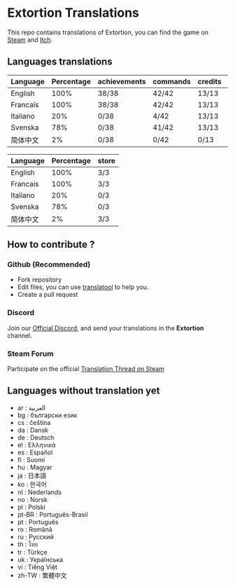 # Extortion Translations

This repo contains translations of Extortion, you can find the game on [Steam](https://store.steampowered.com/app/1299430/Extortion/) and [Itch](https://elanis.itch.io/extortion).

## Languages translations

 |	Language |	Percentage |	achievements |	commands |	credits |	menu |	scripts |
 |	--- |	--- |	--- |	--- |	--- |	--- |	--- |
 |	English |	100% |	38/38 |	42/42 |	13/13 |	17/17 |	79/79 |
 |	Francais |	100% |	38/38 |	42/42 |	13/13 |	17/17 |	79/79 |
 |	Italiano |	20% |	0/38 |	4/42 |	13/13 |	7/17 |	14/79 |
 |	Svenska |	78% |	0/38 |	41/42 |	13/13 |	17/17 |	79/79 |
 |	简体中文 |	2% |	0/38 |	0/42 |	0/13 |	0/17 |	0/79 |


 |	Language |	Percentage |	store |
 |	--- |	--- |	--- |
 |	English |	100% |	3/3 |
 |	Francais |	100% |	3/3 |
 |	Italiano |	20% |	0/3 |
 |	Svenska |	78% |	0/3 |
 |	简体中文 |	2% |	3/3 |


## How to contribute ?

### Github (Recommended)

- Fork repository
- Edit files, you can use [translatool](https://github.com/Dysnomia-studio/translatool) to help you.
- Create a pull request

### Discord

Join our [Official Discord](https://discord.gg/c8aARey), and send your translations in the **Extortion** channel.

### Steam Forum

Participate on the official [Translation Thread on Steam](https://steamcommunity.com/app/1299430/discussions/0/3040481757532344134/)

## Languages without translation yet
- ar : العربية
- bg : български език
- cs : čeština
- da : Dansk
- de : Deutsch
- el : Ελληνικά
- es : Español
- fi : Suomi
- hu : Magyar
- ja : 日本語
- ko : 한국어
- nl : Nederlands
- no : Norsk
- pl : Polski
- pt-BR : Português-Brasil
- pt : Português
- ro : Română
- ru : Русский
- th : ไทย
- tr : Türkçe
- uk : Українська
- vi : Tiếng Việt
- zh-TW : 繁體中文
